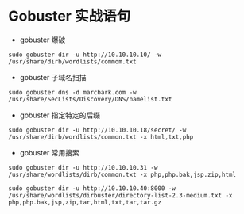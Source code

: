 # Gobuster 实战语句

-  gobuster 爆破

```
sudo gobuster dir -u http://10.10.10.10/ -w /usr/share/dirb/wordlists/commom.txt
````

-  gobuster 子域名扫描

```
sudo gobuster dns -d marcbark.com -w /usr/share/SecLists/Discovery/DNS/namelist.txt
```

-  gobuster 指定特定的后缀

```
sudo gobuster dir -u http://10.10.10.18/secret/ -w /usr/share/dirb/wordlists/common.txt -x html,txt,php
```

- gobuster 常用搜索

```
sudo gobuster dir -u http://10.10.10.31 -w /usr/share/wordlists/dirb/common.txt -x php,php.bak,jsp.zip,html

sudo gobuster dir -u http://10.10.10.40:8000 -w /usr/share/wordlists/dirbuster/directory-list-2.3-medium.txt -x php,php.bak,jsp,zip,tar,html,txt,tar,tar.gz
```